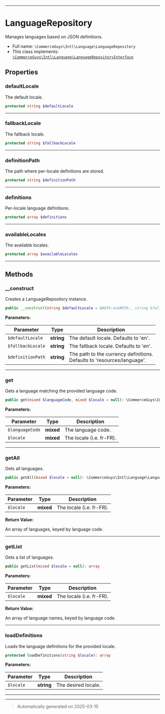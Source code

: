 ***

# LanguageRepository

Manages languages based on JSON definitions.



* Full name: `\CommerceGuys\Intl\Language\LanguageRepository`
* This class implements:
[`\CommerceGuys\Intl\Language\LanguageRepositoryInterface`](./LanguageRepositoryInterface.md)



## Properties


### defaultLocale

The default locale.

```php
protected string $defaultLocale
```






***

### fallbackLocale

The fallback locale.

```php
protected string $fallbackLocale
```






***

### definitionPath

The path where per-locale definitions are stored.

```php
protected string $definitionPath
```






***

### definitions

Per-locale language definitions.

```php
protected array $definitions
```






***

### availableLocales

The available locales.

```php
protected array $availableLocales
```






***

## Methods


### __construct

Creates a LanguageRepository instance.

```php
public __construct(string $defaultLocale = &#039;en&#039;, string $fallbackLocale = &#039;en&#039;, string $definitionPath = null): mixed
```








**Parameters:**

| Parameter | Type | Description |
|-----------|------|-------------|
| `$defaultLocale` | **string** | The default locale. Defaults to &#039;en&#039;. |
| `$fallbackLocale` | **string** | The fallback locale. Defaults to &#039;en&#039;. |
| `$definitionPath` | **string** | The path to the currency definitions.<br />Defaults to &#039;resources/language&#039;. |





***

### get

Gets a language matching the provided language code.

```php
public get(mixed $languageCode, mixed $locale = null): \CommerceGuys\Intl\Language\Language
```








**Parameters:**

| Parameter | Type | Description |
|-----------|------|-------------|
| `$languageCode` | **mixed** | The language code. |
| `$locale` | **mixed** | The locale (i.e. fr-FR). |





***

### getAll

Gets all languages.

```php
public getAll(mixed $locale = null): \CommerceGuys\Intl\Language\Language[]
```








**Parameters:**

| Parameter | Type | Description |
|-----------|------|-------------|
| `$locale` | **mixed** | The locale (i.e. fr-FR). |


**Return Value:**

An array of languages, keyed by language code.




***

### getList

Gets a list of languages.

```php
public getList(mixed $locale = null): array
```








**Parameters:**

| Parameter | Type | Description |
|-----------|------|-------------|
| `$locale` | **mixed** | The locale (i.e. fr-FR). |


**Return Value:**

An array of language names, keyed by language code.




***

### loadDefinitions

Loads the language definitions for the provided locale.

```php
protected loadDefinitions(string $locale): array
```








**Parameters:**

| Parameter | Type | Description |
|-----------|------|-------------|
| `$locale` | **string** | The desired locale. |





***


***
> Automatically generated on 2025-03-15
